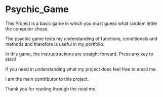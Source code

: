 # Psychic_Game
This Project is a basic game in which you must guess what random letter the computer chose.

The psychic game tests my understanding of functions, conditionals and methods and therefore is useful in my portfolio.

In this game, the instructructions are straight forward. Press any key to start!

If you need in understanding what my project does feel free to email me.

I am the main contributor to this project.

Thank you for reading through the read me.
